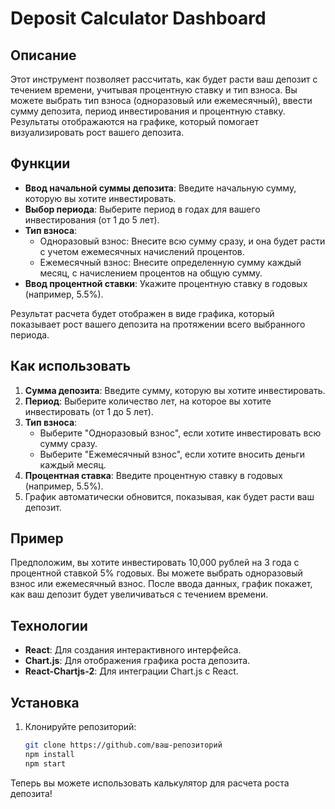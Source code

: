 # Deposit Calculator Dashboard

## Описание

Этот инструмент позволяет рассчитать, как будет расти ваш депозит с течением времени, учитывая процентную ставку и тип взноса. Вы можете выбрать тип взноса (одноразовый или ежемесячный), ввести сумму депозита, период инвестирования и процентную ставку. Результаты отображаются на графике, который помогает визуализировать рост вашего депозита.

## Функции

- **Ввод начальной суммы депозита**: Введите начальную сумму, которую вы хотите инвестировать.
- **Выбор периода**: Выберите период в годах для вашего инвестирования (от 1 до 5 лет).
- **Тип взноса**:
  - Одноразовый взнос: Внесите всю сумму сразу, и она будет расти с учетом ежемесячных начислений процентов.
  - Ежемесячный взнос: Внесите определенную сумму каждый месяц, с начислением процентов на общую сумму.
- **Ввод процентной ставки**: Укажите процентную ставку в годовых (например, 5.5%).

Результат расчета будет отображен в виде графика, который показывает рост вашего депозита на протяжении всего выбранного периода.

## Как использовать

1. **Сумма депозита**: Введите сумму, которую вы хотите инвестировать.
2. **Период**: Выберите количество лет, на которое вы хотите инвестировать (от 1 до 5 лет).
3. **Тип взноса**:
   - Выберите "Одноразовый взнос", если хотите инвестировать всю сумму сразу.
   - Выберите "Ежемесячный взнос", если хотите вносить деньги каждый месяц.
4. **Процентная ставка**: Введите процентную ставку в годовых (например, 5.5%).
5. График автоматически обновится, показывая, как будет расти ваш депозит.

## Пример

Предположим, вы хотите инвестировать 10,000 рублей на 3 года с процентной ставкой 5% годовых. Вы можете выбрать одноразовый взнос или ежемесячный взнос. После ввода данных, график покажет, как ваш депозит будет увеличиваться с течением времени.

## Технологии

- **React**: Для создания интерактивного интерфейса.
- **Chart.js**: Для отображения графика роста депозита.
- **React-Chartjs-2**: Для интеграции Chart.js с React.

## Установка

1. Клонируйте репозиторий:
   ```bash
   git clone https://github.com/ваш-репозиторий
   npm install
   npm start
   ```


Теперь вы можете использовать калькулятор для расчета роста депозита!

